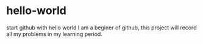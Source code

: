 # hello-world
start github with hello world
I am a beginer of github, this project will record all my problems in my learning period.
